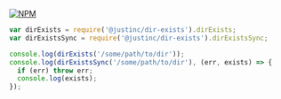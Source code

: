 [![NPM](https://nodei.co/npm/dir-exists.png?downloads=true)](https://nodei.co/npm/dir-exists/)

```js
var dirExists = require('@justinc/dir-exists').dirExists;
var dirExistsSync = require('@justinc/dir-exists').dirExistsSync;

console.log(dirExists('/some/path/to/dir'));
console.log(dirExistsSync('/some/path/to/dir'), (err, exists) => {
  if (err) throw err;
  console.log(exists);
});
```

